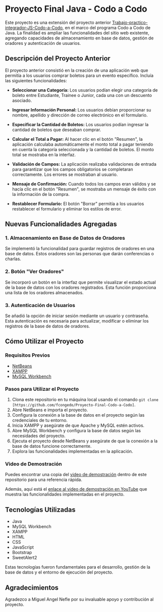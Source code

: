 # Proyecto Final Java - Codo a Codo

Este proyecto es una extensión del proyecto anterior [Trabajo-practico-integrador-JS-Codo-a-Codo](https://github.com/fcongedo/Trabajo-practico-integrador-JS-Codo-a-Codo), en el marco del programa Codo a Codo de Java. La finalidad es ampliar las funcionalidades del sitio web existente, agregando capacidades de almacenamiento en base de datos, gestión de oradores y autenticación de usuarios.

## Descripción del Proyecto Anterior

El proyecto anterior consistió en la creación de una aplicación web que permitía a los usuarios comprar boletos para un evento específico. Incluía las siguientes funcionalidades:

- **Seleccionar una Categoría:** Los usuarios podían elegir una categoría de boleto entre Estudiante, Trainee o Junior, cada una con un descuento asociado.
  
- **Ingresar Información Personal:** Los usuarios debían proporcionar su nombre, apellido y dirección de correo electrónico en el formulario.
  
- **Especificar la Cantidad de Boletos:** Los usuarios podían ingresar la cantidad de boletos que deseaban comprar.
  
- **Calcular el Total a Pagar:** Al hacer clic en el botón "Resumen", la aplicación calculaba automáticamente el monto total a pagar teniendo en cuenta la categoría seleccionada y la cantidad de boletos. El monto total se mostraba en la interfaz.
  
- **Validación de Campos:** La aplicación realizaba validaciones de entrada para garantizar que los campos obligatorios se completaran correctamente. Los errores se mostraban al usuario.
  
- **Mensaje de Confirmación:** Cuando todos los campos eran válidos y se hacía clic en el botón "Resumen", se mostraba un mensaje de éxito con la información de la compra.
  
- **Restablecer Formulario:** El botón "Borrar" permitía a los usuarios restablecer el formulario y eliminar los estilos de error.

## Nuevas Funcionalidades Agregadas

### 1. Almacenamiento en Base de Datos de Oradores

Se implementó la funcionalidad para guardar registros de oradores en una base de datos. Estos oradores son las personas que darán conferencias o charlas.

### 2. Botón "Ver Oradores"

Se incorporó un botón en la interfaz que permite visualizar el estado actual de la base de datos con los oradores registrados. Esta función proporciona una lista de los oradores almacenados.

### 3. Autenticación de Usuarios

Se añadió la opción de iniciar sesión mediante un usuario y contraseña. Esta autenticación es necesaria para actualizar, modificar o eliminar los registros de la base de datos de oradores.

## Cómo Utilizar el Proyecto

### Requisitos Previos
- [NetBeans](https://www.oracle.com/tools/downloads/netbeans-netbeanside.html)
- [XAMPP](https://www.apachefriends.org/index.html)
- [MySQL Workbench](https://www.mysql.com/products/workbench/)

### Pasos para Utilizar el Proyecto
1. Clona este repositorio en tu máquina local usando el comando `git clone [https://github.com/fcongedo/Proyecto-Final-Codo-a-Codo]`.
2. Abre NetBeans e importa el proyecto.
3. Configura la conexión a la base de datos en el proyecto según las credenciales de tu entorno.
4. Inicia XAMPP y asegúrate de que Apache y MySQL estén activos.
5. Abre MySQL Workbench y configura la base de datos según las necesidades del proyecto.
6. Ejecuta el proyecto desde NetBeans y asegúrate de que la conexión a la base de datos funcione correctamente.
7. Explora las funcionalidades implementadas en la aplicación.

### Video de Demostración

Puedes encontrar una copia del [video de demostración](Demo-Proyecto-Final.mp4) dentro de este repositorio para una referencia rápida.

Además, aquí está el [enlace al video de demostración en YouTube](https://www.youtube.com/watch?v=0O47v6TwLxk&feature=youtu.be) que muestra las funcionalidades implementadas en el proyecto.

## Tecnologías Utilizadas

- Java
- MySQL Workbench
- XAMPP
- HTML
- CSS
- JavaScript
- Bootstrap
- SweetAlert2

Estas tecnologías fueron fundamentales para el desarrollo, gestión de la base de datos y el entorno de ejecución del proyecto.

## Agradecimientos

Agradezco a Miguel Angel Nefle por su invaluable apoyo y contribución al proyecto.

